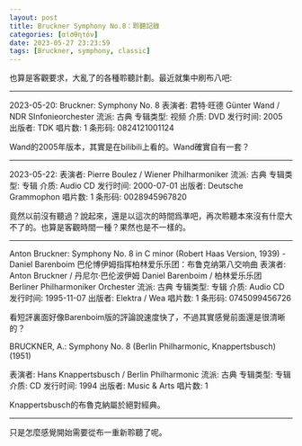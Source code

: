 ```yaml
---
layout: post
title: Bruckner Symphony No.8：聆聽記錄
categories: [αἰσθητόν]
date: 2023-05-27 23:23:59
tags: [Bruckner, symphony, classic]
---
```


也算是客觀要求，大亂了的各種聆聽計劃。最近就集中刷布八吧:

------

2023-05-20: Bruckner: Symphony No. 8
表演者: 君特·旺德 Günter Wand / NDR SInfonieorchester
流派: 古典
专辑类型: 视频
介质: DVD
发行时间: 2005
出版者: TDK
唱片数: 1
条形码: 0824121001124

Wand的2005年版本，其實是在bilibili上看的。Wand確實自有一套？

------

2023-05-22: 
表演者: Pierre Boulez / Wiener Philharmoniker
流派: 古典
专辑类型: 专辑
介质: Audio CD
发行时间: 2000-07-01
出版者: Deutsche Grammophon
唱片数: 1
条形码: 0028945967820

竟然以前沒有聽過？說起來，還是以這次的時間爲準吧，再次聆聽本來沒有什麼大不了的。也算是客觀時間一種？果然也是不一樣的。

------

Anton Bruckner: Symphony No. 8 in C minor (Robert Haas Version, 1939) - Daniel Barenboim 巴伦博伊姆指挥柏林爱乐乐团：布鲁克纳第八交响曲
表演者: Anton Bruckner / 丹尼尔·巴伦波伊姆 Daniel Barenboim / 柏林爱乐乐团 Berliner Philharmoniker Orchester
流派: 古典
专辑类型: 专辑
介质: Audio CD
发行时间: 1995-11-07
出版者: Elektra / Wea
唱片数: 1
条形码: 0745099456726

看短評裏面好像Barenboim版的評論說速度快了，不過其實感覺前面還是很清晰的？


BRUCKNER, A.: Symphony No. 8 (Berlin Philharmonic, Knappertsbusch) (1951)

表演者: Hans Knappertsbusch / Berlin Philharmonic
流派: 古典
专辑类型: 专辑
介质: CD
发行时间: 1994
出版者: Music & Arts
唱片数: 1

Knappertsbusch的布魯克納屬於絕對經典。


--------

只是怎麼感覺開始需要從布一重新聆聽了呢。



